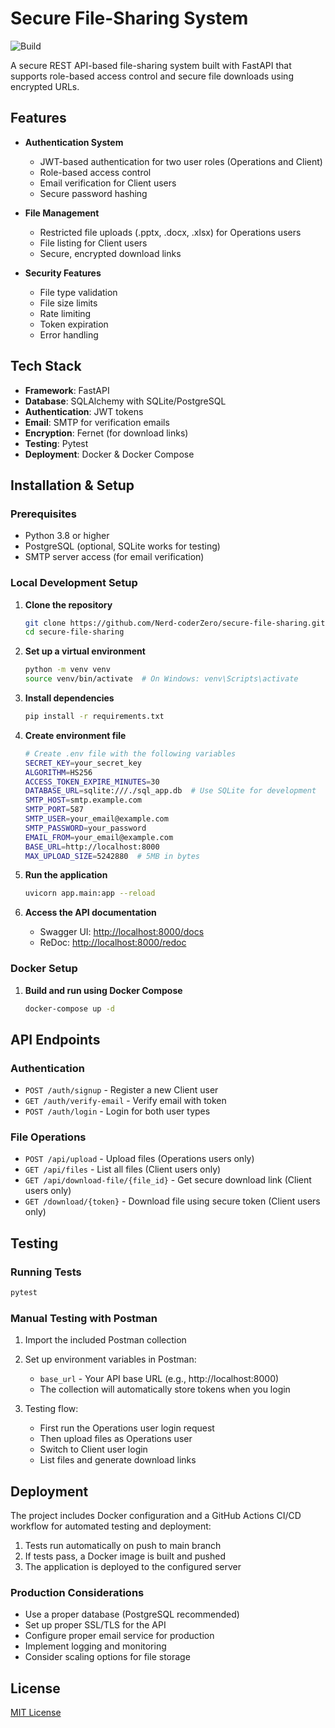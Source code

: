 # Secure File-Sharing System

![Build](https://github.com/Nerd-coderZero/secure-file-sharing/actions/workflows/ci-cd.yml/badge.svg)

A secure REST API-based file-sharing system built with FastAPI that supports role-based access control and secure file downloads using encrypted URLs.

## Features

- **Authentication System**
  - JWT-based authentication for two user roles (Operations and Client)
  - Role-based access control
  - Email verification for Client users
  - Secure password hashing

- **File Management**
  - Restricted file uploads (.pptx, .docx, .xlsx) for Operations users
  - File listing for Client users
  - Secure, encrypted download links

- **Security Features**
  - File type validation
  - File size limits
  - Rate limiting
  - Token expiration
  - Error handling

## Tech Stack

- **Framework**: FastAPI
- **Database**: SQLAlchemy with SQLite/PostgreSQL
- **Authentication**: JWT tokens
- **Email**: SMTP for verification emails
- **Encryption**: Fernet (for download links)
- **Testing**: Pytest
- **Deployment**: Docker & Docker Compose

## Installation & Setup

### Prerequisites

- Python 3.8 or higher
- PostgreSQL (optional, SQLite works for testing)
- SMTP server access (for email verification)

### Local Development Setup

1. **Clone the repository**
   ```bash
   git clone https://github.com/Nerd-coderZero/secure-file-sharing.git
   cd secure-file-sharing
   ```

2. **Set up a virtual environment**
   ```bash
   python -m venv venv
   source venv/bin/activate  # On Windows: venv\Scripts\activate
   ```

3. **Install dependencies**
   ```bash
   pip install -r requirements.txt
   ```

4. **Create environment file**
   ```bash
   # Create .env file with the following variables
   SECRET_KEY=your_secret_key
   ALGORITHM=HS256
   ACCESS_TOKEN_EXPIRE_MINUTES=30
   DATABASE_URL=sqlite:///./sql_app.db  # Use SQLite for development
   SMTP_HOST=smtp.example.com
   SMTP_PORT=587
   SMTP_USER=your_email@example.com
   SMTP_PASSWORD=your_password
   EMAIL_FROM=your_email@example.com
   BASE_URL=http://localhost:8000
   MAX_UPLOAD_SIZE=5242880  # 5MB in bytes
   ```

5. **Run the application**
   ```bash
   uvicorn app.main:app --reload
   ```

6. **Access the API documentation**
   - Swagger UI: [http://localhost:8000/docs](http://localhost:8000/docs)
   - ReDoc: [http://localhost:8000/redoc](http://localhost:8000/redoc)

### Docker Setup

1. **Build and run using Docker Compose**
   ```bash
   docker-compose up -d
   ```

## API Endpoints

### Authentication

- `POST /auth/signup` - Register a new Client user
- `GET /auth/verify-email` - Verify email with token
- `POST /auth/login` - Login for both user types

### File Operations

- `POST /api/upload` - Upload files (Operations users only)
- `GET /api/files` - List all files (Client users only)
- `GET /api/download-file/{file_id}` - Get secure download link (Client users only)
- `GET /download/{token}` - Download file using secure token (Client users only)

## Testing

### Running Tests

```bash
pytest
```

### Manual Testing with Postman

1. Import the included Postman collection
2. Set up environment variables in Postman:
   - `base_url` - Your API base URL (e.g., http://localhost:8000)
   - The collection will automatically store tokens when you login

3. Testing flow:
   - First run the Operations user login request
   - Then upload files as Operations user
   - Switch to Client user login
   - List files and generate download links

## Deployment

The project includes Docker configuration and a GitHub Actions CI/CD workflow for automated testing and deployment:

1. Tests run automatically on push to main branch
2. If tests pass, a Docker image is built and pushed
3. The application is deployed to the configured server

### Production Considerations

- Use a proper database (PostgreSQL recommended)
- Set up proper SSL/TLS for the API
- Configure proper email service for production
- Implement logging and monitoring
- Consider scaling options for file storage

## License

[MIT License](LICENSE)

